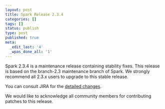 ```yaml
---
layout: post
title: Spark Release 2.3.4
categories: []
tags: []
status: publish
type: post
published: true
meta:
  _edit_last: '4'
  _wpas_done_all: '1'
---
```


Spark 2.3.4 is a maintenance release containing stability fixes. This release is based on the branch-2.3 maintenance branch of Spark. We strongly recommend all 2.3.x users to upgrade to this stable release.

You can consult JIRA for the [detailed changes](https://s.apache.org/spark-2.3.4).

We would like to acknowledge all community members for contributing patches to this release.
